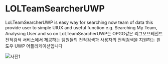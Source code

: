 # LOLTeamSearcherUWP
LoLTeamSearcherUWP is easy way for searching now team of data this provide user to simple UIUX and useful function e.g. Searching My Team, Analysing User and so on
LoLTeamSearcherUWP는 OPGG같은 리그오브레전드 전적검색 서비스에서 제공하는 팀원들의 전적검색과 사용자의 전적검색을 지원하는 윈도우 UWP 어플리케이션입니다

![사진1](https://photos.google.com/search/_tra_/photo/AF1QipO_Zf7OZ1u0iUqv3oQPB--i4JP8SH5grSyA9jHe)
